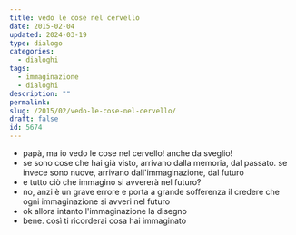 ```yaml
---
title: vedo le cose nel cervello
date: 2015-02-04
updated: 2024-03-19
type: dialogo
categories:
  - dialoghi
tags:
  - immaginazione
  - dialoghi
description: ""
permalink: 
slug: /2015/02/vedo-le-cose-nel-cervello/
draft: false
id: 5674
---
```


- papà, ma io vedo le cose nel cervello! anche da sveglio!
- se sono cose che hai già visto, arrivano dalla memoria, dal passato. se invece sono nuove, arrivano dall'immaginazione, dal futuro
- e tutto ciò che immagino si avvererà nel futuro?
- no, anzi è un grave errore e porta a grande sofferenza il credere che ogni immaginazione si avveri nel futuro
- ok allora intanto l'immaginazione la disegno
- bene. così ti ricorderai cosa hai immaginato
